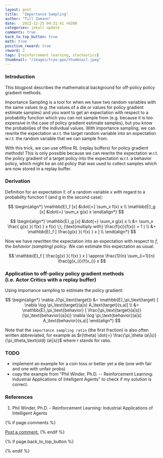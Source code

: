 ```yaml
---
layout: post
title:  "Importance Sampling"
author: "Till Zemann"
date:   2022-12-25 04:31:41 +0200
categories: jekyll update
comments: true
back_to_top_button: true
math: true
positive_reward: true
reward: 2
tags: [reinforcement learning, stochastics]
thumbnail: "/images/trpo-ppo/thumbnail.jpeg"
---
```


<!--
<div class="img-block" style="width: 300px;">
    <img src="/images/trpo-ppo/thumbnail.jpeg"/>
</div>
-->

<!-- <em style="float:right">First draft: 2022-10-22</em><br> -->

<!--
### Contents
* TOC
{:toc}
-->

### Introduction

This blogpost describes the mathematical background for off-policy policy gradient methods. 

Importance Sampling is a tool for when we have two random variables with the same values (e.g. the values of a die or values for policy gradient estimate samples) and you want to get an expectation with respect to a probability function which you can not sample from (e.g. because it is too expensive in the case of policy gradient estimate samples), but you know the probabiilies of the individual values.
With importance sampling, we can rewrite the expectation w.r.t. the target random variable into an expectation w.r.t. the random variable that we can sample from.

With this trick, we can use offline RL (replay buffers) for policy gradient methods! This is only possible because we can rewrite the expectation w.r.t. the policy gradient of a target policy into the expectation w.r.t. a behavior policy, which might be an old policy that was used to collect samples which are now stored in a replay buffer.

### Derivation

Definition for an expectation $\mathbb{E}$ of a random variable $x$ with regard to a probability function f (and g in the second case):

$$
\begin{align*}
\mathbb{E}_f [x]    &\dot{=} \sum_x f(x) x \\
\mathbb{E}_g [x]    &\dot{=} \sum_x g(x) x
\end{align*}
$$

$$
\begin{align*}
\mathbb{E}_g [x]    &\dot{=} \sum_x g(x) x \\
                    &= \sum_x \frac{ g(x) }{ f(x) } x f(x)          \;\; (\text{multiply with} \frac{f(x)}{f(x)} = 1 ) \\
                    &= \mathbb{E}_f [ \frac{g(x) }{ f(x) } x ] \\
\end{align*}
$$

Now we have rewritten the expectation into an expectation with respect to $f$, the _behavior (sampling) policy_. We can estimate this expectation as usual:

$$
\mathbb{E}_f [ \frac{g(x) }{ f(x) } x ] \approx \frac{1}{n} \sum_{i=1}{n} \frac{g(x_i)}{f(x_i)} x
$$

### Application to off-policy policy gradient methods <br> (i.e. Actor Critics with a replay buffer)

Using importance sampling to estimate the policy gradient:

$$
\begin{align*}
\nabla J(\pi_\text{target})  
&= \mathbb{E}_\pi_\text{target} [ \nabla \log \pi_\text{target}(a|s) A_\text{target}(s,a)] \\
&= \mathbb{E}_\pi_\text{behavior} [ \frac{\pi_\text{target}(a|s)}{\pi_\text{behavior}(a|s)} \nabla \log \pi_\text{behavior}(a|s) A_\text{behavior}(s,a)]
\end{align*}
$$

Note that the `importance sampling ratio` (the first fraction) is also often written abbreviated, for example as $r(\theta) \dot{=} \frac{\pi_\theta (a\|s)}{\pi_\theta_\text{old} (a\|s)}$ where $r$ stands for ratio.

### TODO

- implement an example for a coin toss or better yet a die (one with fair and one with unfair probs)
- copy the example from "Phil Winder, Ph.D. -- Reinforcement Learning: Industrial Applications of Intelligent Agents" to check if my solution is correct.


<!-- In-Text Citing -->
<!-- 
You can...
- use bullet points
1. use
2. ordered
3. lists


-- Math --
$\hat{s} = \frac{1}{n-1} \sum_{i=1}^{n} (x_i - \mu)^2$ 

-- Images --
<div class="img-block" style="width: 800px;">
    <img src="/images/lofi_art.png"/>
    <span><strong>Fig 1.1.</strong> Agent and Environment interactions</span>
</div>

-- Links --
[(k-fold) Cross-Validation](https://scikit-learn.org/stable/modules/cross_validation.html)

{% highlight python %}
@jit
def f(x)
    print("hi")
# does cool stuff
{% endhighlight %}

-- Highlights --
AAABC `ASDF` __some bold text__

-- Colors --
The <strong style="color: #1E72E7">joint distribution</strong> of $X$ and $Y$ is written as $P(X, Y)$.
The <strong style="color: #ED412D">marginal distribution</strong> on the other hand can be written out as a table.
-->

<!-- uncomment, when i understand more of the algorithms presented (missing DDPG, SAC, TD3, TRPO, PPO, Dyna-Q)
### Rl-Algorithms-Taxonomy in a Venn-Diagram

<div class="img-block" style="width: 700px;">
    <img src="/images/actor-critic/venn-diagram-rl-algos-detailed.png"/>
</div>

-->

### References

1. Phil Winder, Ph.D. - Reinforcement Learning: Industrial Applications of Intelligent Agents

<!-- Ressources -->
[thumbnail]: https://arxiv.org/pdf/2007.04309.pdf


<!-- Optional Comment Section-->
{% if page.comments %}
<p class="vspace"></p>
<a class="commentlink" role="button" href="/comments/">Post a comment.</a> <!-- role="button"  -->
{% endif %}

<!-- Optional Back to Top Button -->
{% if page.back_to_top_button %}
<script src="https://unpkg.com/vanilla-back-to-top@7.2.1/dist/vanilla-back-to-top.min.js"></script>
<script>addBackToTop({
  diameter: 40,
  backgroundColor: 'rgb(255, 255, 255, 0.7)', /* 30,144,255, 0.7 */
  textColor: '#4a4946'
})</script>
{% endif %}
